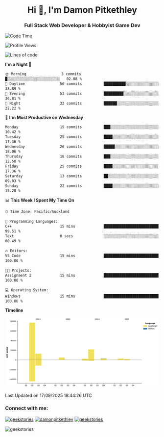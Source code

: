 <h1 align="center">Hi 👋, I'm Damon Pitkethley</h1>
<h3 align="center">Full Stack Web Developer & Hobbyist Game Dev</h3>

<!--START_SECTION:waka-->
![Code Time](http://img.shields.io/badge/Code%20Time-101%20hrs%2016%20mins-blue)

![Profile Views](http://img.shields.io/badge/Profile%20Views-0-blue)

![Lines of code](https://img.shields.io/badge/From%20Hello%20World%20I%27ve%20Written-125.8%20thousand%20lines%20of%20code-blue)

**I'm a Night 🦉** 

```text
🌞 Morning                3 commits           █░░░░░░░░░░░░░░░░░░░░░░░░   02.08 % 
🌆 Daytime                56 commits          ██████████░░░░░░░░░░░░░░░   38.89 % 
🌃 Evening                53 commits          █████████░░░░░░░░░░░░░░░░   36.81 % 
🌙 Night                  32 commits          ██████░░░░░░░░░░░░░░░░░░░   22.22 % 
```
📅 **I'm Most Productive on Wednesday** 

```text
Monday                   15 commits          ███░░░░░░░░░░░░░░░░░░░░░░   10.42 % 
Tuesday                  25 commits          ████░░░░░░░░░░░░░░░░░░░░░   17.36 % 
Wednesday                26 commits          █████░░░░░░░░░░░░░░░░░░░░   18.06 % 
Thursday                 18 commits          ███░░░░░░░░░░░░░░░░░░░░░░   12.50 % 
Friday                   25 commits          ████░░░░░░░░░░░░░░░░░░░░░   17.36 % 
Saturday                 13 commits          ██░░░░░░░░░░░░░░░░░░░░░░░   09.03 % 
Sunday                   22 commits          ████░░░░░░░░░░░░░░░░░░░░░   15.28 % 
```


📊 **This Week I Spent My Time On** 

```text
🕑︎ Time Zone: Pacific/Auckland

💬 Programming Languages: 
C++                      15 mins             █████████████████████████   99.51 % 
Text                     0 secs              ░░░░░░░░░░░░░░░░░░░░░░░░░   00.49 % 

🔥 Editors: 
VS Code                  15 mins             █████████████████████████   100.00 % 

🐱‍💻 Projects: 
Assignment 2             15 mins             █████████████████████████   100.00 % 

💻 Operating System: 
Windows                  15 mins             █████████████████████████   100.00 % 
```

**Timeline**

![Lines of Code chart](https://raw.githubusercontent.com/GeekStories/GeekStories/main/assets/bar_graph.png)


 Last Updated on 17/09/2025 18:44:26 UTC
<!--END_SECTION:waka-->

<h3 align="left">Connect with me:</h3>
<p align="left">
<a href="https://twitter.com/geekstories" target="blank"><img align="center" src="https://raw.githubusercontent.com/rahuldkjain/github-profile-readme-generator/master/src/images/icons/Social/twitter.svg" alt="geekstories" height="30" width="40" /></a>
<a href="https://linkedin.com/in/damonpitkethley" target="blank"><img align="center" src="https://raw.githubusercontent.com/rahuldkjain/github-profile-readme-generator/master/src/images/icons/Social/linked-in-alt.svg" alt="damonpitkethley" height="30" width="40" /></a>
<a href="https://www.leetcode.com/geekstories" target="blank"><img align="center" src="https://raw.githubusercontent.com/rahuldkjain/github-profile-readme-generator/master/src/images/icons/Social/leet-code.svg" alt="geekstories" height="30" width="40" /></a>
</p>

<p><img align="center" src="https://github-readme-streak-stats.herokuapp.com/?user=geekstories&" alt="geekstories" /></p>
